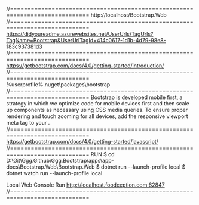 ﻿//=============================================================================
http://localhost/Bootstrap.Web
//=============================================================================
https://didyoureadme.azurewebsites.net/UserUrls/TagUrls?TagName=Bootstrap&UserUrlTagId=414c0617-1d1b-4d79-98e8-183c937381d3
//=============================================================================
https://getbootstrap.com/docs/4.0/getting-started/introduction/
//=============================================================================
%userprofile%\.nuget\packages\bootstrap
//=============================================================================
Bootstrap is developed mobile first, a strategy in which we optimize code for 
mobile devices first and then scale up components as necessary using CSS media 
queries. To ensure proper rendering and touch zooming for all devices, add the 
responsive viewport meta tag to your <head>.
//=============================================================================
https://getbootstrap.com/docs/4.0/getting-started/javascript/
//=============================================================================
RUN
$ cd D:\Git\Ggg.Github\Ggg.Bootstrap\apps\app-docs\Bootstrap.Web\Bootstrap.Web 
$ dotnet run --launch-profile local
$ dotnet watch run --launch-profile local

Local Web Console Run
http://localhost.foodception.com:62847
//=============================================================================

